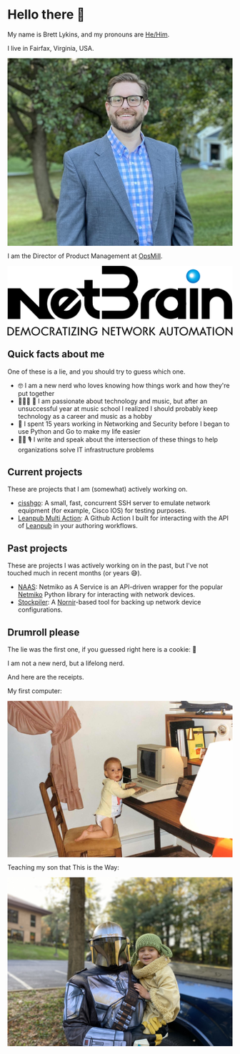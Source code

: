 # Hello there 👋

<!-- vale Microsoft.FirstPerson = NO -->

<!-- vale Microsoft.Vocab = NO -->
My name is Brett Lykins, and my pronouns are [He/Him](https://pronoun.is/he).
<!-- vale Microsoft.Vocab = YES -->
I live in Fairfax, Virginia, USA.

<p>
    <img align="center" width="600" alt="Image of Brett in front of some trees" src="./images/IMG_5617_smol_cropped.jpg">
</p>

I am the Director of Product Management at [OpsMill](https://www.opsmill.com/).

<p>
    <img align="center" width=600 alt="NetBrain Logo" src="./images/netbrain-logo.svg">
</p>

## Quick facts about me

One of these is a lie, and you should try to guess which one.

* 🤓 I am a new nerd who loves knowing how things work and how they're put together
* 👨🏻‍💻 🎸  I am passionate about technology and music, but after an unsuccessful year at music school I realized I should probably keep technology as a career and music as a hobby
* 💼 I spent 15 years working in Networking and Security before I began to use Python and Go to make my life easier
* ✍🏻 🎙 I write and speak about the intersection of these things to help organizations solve IT infrastructure problems

## Current projects

These are projects that I am (somewhat) actively working on.

* [cisshgo](https://github.com/tbotnz/cisshgo): A small, fast, concurrent SSH server to emulate network equipment (for example, Cisco IOS) for testing purposes.
* [Leanpub Multi Action](https://github.com/lykinsbd/leanpub-multi-action): A Github Action I built for interacting with the API of [Leanpub](https://leanpub.com/) in your authoring workflows.

## Past projects

These are projects I was actively working on in the past, but I've not touched much in recent months (or years 😅).

* [NAAS](https://github.com/lykinsbd/naas): Netmiko as A Service is an API-driven wrapper for the popular [Netmiko](https://github.com/ktbyers/netmiko) Python library for interacting with network devices.
* [Stockpiler](https://github.com/lykinsbd/stockpiler): A [Nornir](https://github.com/nornir-automation/nornir)-based tool for backing up network device configurations.

## Drumroll please

The lie was the first one, if you guessed right here is a cookie: 🍪

I am not a new nerd, but a lifelong nerd.

And here are the receipts.

My first computer:

<p>
    <img align="center" width="600" alt="A picture of Brett as a diapered-toddler typing on an Apple IIe" src="./images/IMG_2377.jpg">
</p>

Teaching my son that This is the Way:

<p>
    <img align="center" width="600" alt="A picture of Brett and his son in Star Wars costumes" src="./images/IMG_6025.jpg">
</p>

<!--
**lykinsbd/lykinsbd** is a ✨ _special_ ✨ repository because its `README.md` (this file) appears on your GitHub profile.

Here are some ideas to get you started:

- 🔭 I’m currently working on ...
- 🌱 I’m currently learning ...
- 👯 I’m looking to collaborate on ...
- 🤔 I’m looking for help with ...
- 💬 Ask me about ...
- 📫 How to reach me: ...
- 😄 Pronouns: ...
- ⚡ Fun fact: ...
-->

<!-- vale Microsoft.FirstPerson = YES -->
